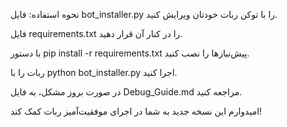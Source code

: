 نحوه استفاده:
فایل bot_installer.py را با توکن ربات خودتان ویرایش کنید.

فایل requirements.txt را در کنار آن قرار دهید.

با دستور pip install -r requirements.txt پیش‌نیازها را نصب کنید.

ربات را با python bot_installer.py اجرا کنید.

در صورت بروز مشکل، به فایل Debug_Guide.md مراجعه کنید.

امیدوارم این نسخه جدید به شما در اجرای موفقیت‌آمیز ربات کمک کند!
